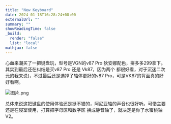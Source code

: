 ```yaml
---
title: "New Keyboard"
date: 2024-01-18T16:28:24+08:00
externalUrl: ""
summary: ""
showReadingTime: false
_build:
  render: "false"
  list: "local"
mathjax: false
---
```


心血来潮买了一把键盘玩，型号是VGN的v87 Pro 狄安娜配色，拼多多299拿下。其实到最后还在纠结是买v87 Pro 还是 Vk87，因为两个
都很好看，对于沉迷二次元的我来说(，不过最后还是选择了轴体更好的v87 Pro，可是VK87的背面真的好好看啊。

![图片.png](https://s2.loli.net/2024/01/21/HwRECvqtJ5dhjmS.jpg)

总体来说这把键盘的使用体验还是挺不错的，阿尼亚轴的声音也很好听。可惜主要还是在寝室使用，打算把字母区和数字区
换成静音轴了，就决定是你了水蜜桃轴V2。
